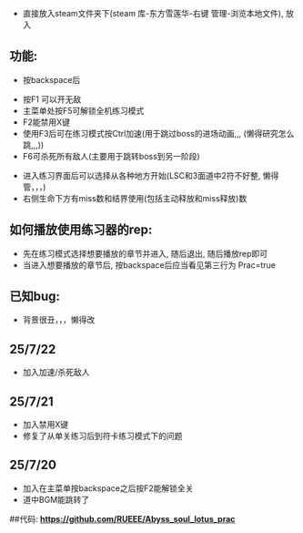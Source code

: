 - 直接放入steam文件夹下(steam 库-东方雪莲华-右键 管理-浏览本地文件), 放入

## 功能:
- 按backspace后
+ 按F1 可以开无敌
+ 主菜单处按F5可解锁全机练习模式
+ F2能禁用X键
+ 使用F3后可在练习模式按Ctrl加速(用于跳过boss的进场动画,,, (懒得研究怎么跳,,,))
+ F6可杀死所有敌人(主要用于跳转boss到另一阶段)
- 进入练习界面后可以选择从各种地方开始(LSC和3面道中2符不好整, 懒得管，，，)
- 右侧生命下方有miss数和结界使用(包括主动释放和miss释放)数

## 如何播放使用练习器的rep:
- 先在练习模式选择想要播放的章节并进入, 随后退出, 随后播放rep即可
- 当进入想要播放的章节后, 按backspace后应当看见第三行为 Prac=true


## 已知bug:
- 背景很丑，，，懒得改

## 25/7/22
- 加入加速/杀死敌人

## 25/7/21
- 加入禁用X键
- 修复了从单关练习后到符卡练习模式下的问题

## 25/7/20
- 加入在主菜单按backspace之后按F2能解锁全关
- 道中BGM能跳转了


##代码:
**https://github.com/RUEEE/Abyss_soul_lotus_prac**